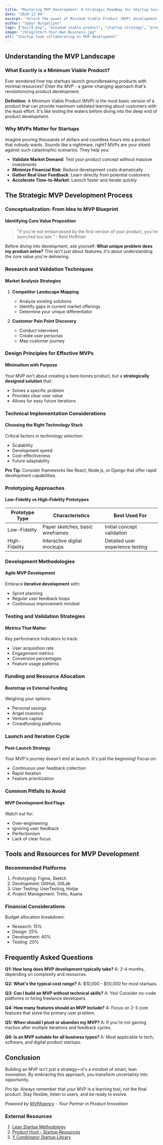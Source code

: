 ```yaml
---
title: "Mastering MVP Development: A Strategic Roadmap for Startup Success"
date: "2024-12-04"
excerpt: "Unlock the power of Minimum Viable Product (MVP) development and transform your startup's innovation strategy with actionable insights and proven techniques."
author: "Sabyr Nurgaliyev"
tags: ["build mvp", "minimum viable product", "startup strategy", "product development"]
image: "/blog/Start-Your-Own-Business.jpg"
alt: "Startup team collaborating on MVP development"
---
```


## Understanding the MVP Landscape

### What Exactly is a Minimum Viable Product?

Ever wondered how top startups launch groundbreaking products with minimal resources? *Enter the MVP* - a game-changing approach that's revolutionizing product development. 

**Definition**: A Minimum Viable Product (MVP) is the most basic version of a product that can provide maximum validated learning about customers with the least effort. It's like testing the waters before diving into the deep end of product development.

### Why MVPs Matter for Startups

Imagine pouring thousands of dollars and countless hours into a product that nobody wants. Sounds like a nightmare, right? MVPs are your shield against such catastrophic scenarios. They help you:

- **Validate Market Demand**: Test your product concept without massive investments
- **Minimize Financial Risk**: Reduce development costs dramatically
- **Gather Real User Feedback**: Learn directly from potential customers
- **Accelerate Time-to-Market**: Launch faster and iterate quickly

## The Strategic MVP Development Process

### Conceptualization: From Idea to MVP Blueprint

#### Identifying Core Value Proposition

> "If you're not embarrassed by the first version of your product, you've launched too late." - Reid Hoffman

Before diving into development, ask yourself: **What unique problem does my product solve?** This isn't just about features; it's about understanding the core value you're delivering.

### Research and Validation Techniques

#### Market Analysis Strategies

1. **Competitor Landscape Mapping**
   - Analyze existing solutions
   - Identify gaps in current market offerings
   - Determine your unique differentiator

2. **Customer Pain Point Discovery**
   - Conduct interviews
   - Create user personas
   - Map customer journey

### Design Principles for Effective MVPs

#### Minimalism with Purpose

Your MVP isn't about creating a bare-bones product, but a **strategically designed solution** that:
- Solves a specific problem
- Provides clear user value
- Allows for easy future iterations

### Technical Implementation Considerations

#### Choosing the Right Technology Stack

Critical factors in technology selection:
- Scalability
- Development speed
- Cost-effectiveness
- Future adaptability

**Pro Tip**: Consider frameworks like React, Node.js, or Django that offer rapid development capabilities.

### Prototyping Approaches

#### Low-Fidelity vs High-Fidelity Prototypes

| Prototype Type | Characteristics | Best Used For |
|---------------|-----------------|---------------|
| Low-Fidelity | Paper sketches, basic wireframes | Initial concept validation |
| High-Fidelity | Interactive digital mockups | Detailed user experience testing |

### Development Methodologies

#### Agile MVP Development

Embrace **iterative development** with:
- Sprint planning
- Regular user feedback loops
- Continuous improvement mindset

### Testing and Validation Strategies

#### Metrics That Matter

Key performance indicators to track:
- User acquisition rate
- Engagement metrics
- Conversion percentages
- Feature usage patterns

### Funding and Resource Allocation

#### Bootstrap vs External Funding

Weighing your options:
- Personal savings
- Angel investors
- Venture capital
- Crowdfunding platforms

### Launch and Iteration Cycle

#### Post-Launch Strategy

Your MVP's journey doesn't end at launch. It's just the beginning! Focus on:
- Continuous user feedback collection
- Rapid iteration
- Feature prioritization

### Common Pitfalls to Avoid

#### MVP Development Red Flags

Watch out for:
- Over-engineering
- Ignoring user feedback
- Perfectionism
- Lack of clear focus

## Tools and Resources for MVP Development

### Recommended Platforms

1. Prototyping: Figma, Sketch
2. Development: GitHub, GitLab
3. User Testing: UserTesting, Hotjar
4. Project Management: Trello, Asana

### Financial Considerations

Budget allocation breakdown:
- Research: 15%
- Design: 25%
- Development: 40%
- Testing: 20%

## Frequently Asked Questions

**Q1: How long does MVP development typically take?**
A: 2-4 months, depending on complexity and resources.

**Q2: What's the typical cost range?**
A: $10,000 - $50,000 for most startups.

**Q3: Can I build an MVP without technical skills?**
A: Yes! Consider no-code platforms or hiring freelance developers.

**Q4: How many features should an MVP include?**
A: Focus on 2-3 core features that solve the primary user problem.

**Q5: When should I pivot or abandon my MVP?**
A: If you're not gaining traction after multiple iterations and feedback cycles.

**Q6: Is an MVP suitable for all business types?**
A: Most applicable to tech, software, and digital product startups.

## Conclusion

Building an MVP isn't just a strategy—it's a mindset of smart, lean innovation. By embracing this approach, you transform uncertainty into opportunity.

*Pro tip*: Always remember that your MVP is a learning tool, not the final product. Stay flexible, listen to users, and be ready to evolve.

*Powered by [MVPAgency](https://mvpagency.org) - Your Partner in Product Innovation*

### External Resources
1. [Lean Startup Methodology](https://theleanstartup.com/)
2. [Product Hunt - Startup Resources](https://www.producthunt.com/)
3. [Y Combinator Startup Library](https://www.ycombinator.com/library)
```